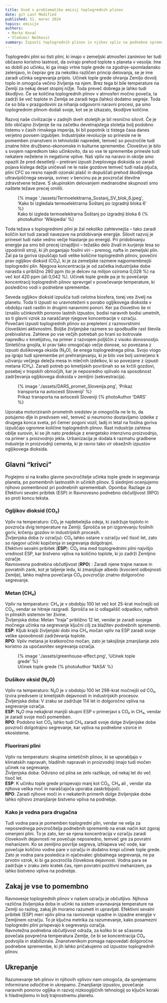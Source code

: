 ```yaml
---
title: Uvod v problematiko emisij toplogrednih plinov
date: git Last Modified
published: 31. marec 2024
topics: emisije
authors:
 - Marko Kovač
 - Vladimir Nešković
summary: Izpusti toplogrednih plinov in njihov vpliv na podnebne spremembe.
---
```


Toplogredni plini so tisti plini, ki imajo v zemeljski atmosferi zanimivo ter tudi občasno koristno lastnost, da ovirajo prehod toplote s planeta v vesolje. Ime so dobili po učinku, ki ga imajo vrtne tople grede na zgodnje-spomladansko zelenjavo, in čeprav gre za nekoliko različen princip delovanja, se je ime zaradi učinka segrevanja prijelo. Učinek tople grede ohranja Zemljo dovolj toplo in omogoča večino življenja na njem. Brez tega bi bile temperature na Zemlji za nekaj deset stopinj nižje. Toda preveč dobrega je lahko tudi škodljivo. Če se količina toplogrednih plinov v atmosferi močno poveča, ta zadrži še več toplote in Zemlja se zaradi tega (lahko) dodatno segreje. Toda če so bila v prazgodovini za nihanja odgovorni naravni procesi, pa smo toplogrednim plinom dodali svoje, kot se je izkazalo, škodljive količine.

Razvoj naše civilizacije v zadnjih dveh stoletjih je bil resnično silovit. Če je bilo običajno življenje še na začetku devetnajstega stoletja bolj podobno tistemu v časih rimskega imperija, bi bil popotnik iz tistega časa danes verjetno povsem izgubljen. Industrijske revolucije so prinesle ne le pomemben znanstveni in tehnološki napredek, temveč so povzročile tudi znatne hitre družbeno-ekonomske in kulturne spremembe. Človeštvo je bilo s svojem napredkom tako učinkovito, da so vse te spremembe prinesle tudi nekatere neželene in negativne  vplive. Naš vpliv na naravo in okolje smo opazili že pred desetletji – pretirani izpusti žveplovega dioksida so zaradi pojava kislega dežja uničevali ne le naše gozdove temveč tudi naša pljuča, plini CFC so resno najedli ozonski plašč in dopuščali prehod škodljivega ultravijoličnega sevanja, svinec v bencinu pa je povzročal številne zdravstvene težave. S skupinskim delovanjem mednarodne skupnosti smo naštete težave precej omilili. 

<figure class="image">
    {% image './assets/Termoelektrarna_Sostanj_SV_blok_6.jpeg', ‘Kako bi izgledala termoelektrarna Šoštanj po izgradnji bloka 6’ %}
    <figcaption>
        Kako bi izgleda termoelektrarna Šoštanj po izgradnji bloka 6
        {% photoAuthor ‘Wikipedia’ %}
    </figcaption>
</figure>

Toda težava s toplogrednimi plini je žal nekoliko zahtevnejša – tako zaradi količin kot tudi zaradi navezave na pridobivanje energije. Silovit razvoj je prinesel tudi naše vedno večje hlastanje po energiji. Pri pridobivanju energije pa smo bili precej iznajdljivi – težaško delo živali in kurjenje lesa so izpodrinili stroji, ki jih poganjajo fosilni viri – premog, nafta in zemeljski plin. Žal pa ta goriva izpuščajo tudi velike količine toplogrednih plinov, povečini prav ogljikov dioksid (CO₂), ki je za zemeljske razmere najpomembnejši toplogredni plin. Njegova koncentracija je od začetka industrijske dobe narastla s približno 280 ppm (to je delcev na milijon oziroma 0,028 %) na več kot 420 ppm (ali 0,042 %). Učinek tople grede pa je to povečanje koncentracij toplogrednih plinov sprevrgel v povečevanje temperature, ki posledično vodi v podnebne spremembe.

Seveda ogljikov dioksid izpušča tudi celotna biosfera, torej ves živelj na planetu. Toda ti izpusti so uravnoteženi s porabo ogljikovega dioksida v obdobju rasti rastlin in drugimi naravnimi ponori. Ker pa človeštvo še ni iznašlo učinkovitih ponorov lastnih izpustov, bodisi naravnih bodisi umetnih, so ti glavni vzrok za naraščanje njegove koncentracije v ozračju.  
Povečani izpusti toplogrednih plinov so prepleteni z raznovrstnimi človeškimi aktivnostmi. Boljše življenjske razmere so spodbudile rast števila prebivalstva. Zahteve po vse večjih potrebah po hrani so botrovale napredku v kmetijstvu, na primer z razvojem poljščin z visoko donosnostjo. Sintetična gnojila, ki prav tako omogočajo večje donose, so povezana z izpusti dušikovega oksida (N₂O), še enega toplogrednega plina. Svojo vlogo pa igrajo tudi spremembe pri prehranjevanju, ki je bilo vse bolj usmerjeno k uživanju večjega deleža mesa in mlečnih izdelkov, ki so povezane z izpusti metana (CH₄). Zaradi potreb po kmetijskih površinah so se krčili gozdovi, posebej v tropskih območjih, kar je neposredno vplivalo na sposobnost zadrževanja ogljikovega dioksida v zemljini (sekvestracija).

<figure class="image">
    {% image './assets/DARS_promet_Slovenija.png', ‘Prikaz transporta na avtocesti Sloveniji’ %}
    <figcaption>
        Prikaz transporta na avtocesti Sloveniji
        {% photoAuthor ‘DARS’ %}
    </figcaption>
</figure>

Uporaba motoriziranih prometnih sredstev je omogočila ne le to, da potujemo dlje in predvsem več, temveč si neumorno dostavljamo izdelke z drugega konca sveta, pri čemer pogoni vozil, ladij in letal na fosilna goriva izpuščajo ogromne količine toplogrednih plinov. Rast industrije zahteva obilje surovin, ki se jih nato predeluje z energetsko intenzivno proizvodnjo, na primer s proizvodnjo jekla. Urbanizacija je dodala k razmahu gradbene industrije in proizvodnji cementa, ki je ravno tako vir obsežnih izpustov ogljikovega dioksida. 

## Glavni “krivci”

Poglejmo si na kratko glavne povzročitelje učinka tople grede in segrevanja planeta, po pomembnih lastnostih in učinkih plinov. S slednjimi ocenjujemo njihovo pomembnost pri podnebnih spremembah.
Opomba: Razlage za Efektivni sevalni pribitek (ESP) in Ravnovesno podnebno občutljivost (RPO) so proti koncu teksta.

### Ogljikov dioksid (CO₂)

Vpliv na temperaturo: CO₂ je najdebelejša odeja, ki zadržuje toploto in povzroča dvig temperature na Zemlji. Sprošča se pri izgorevanju fosilnih goriv, krčenju gozdov in industrijskih procesih.  
Življenjska doba (v ozračju): CO₂ lahko ostane v ozračju več tisoč let, zato so njegovi učinki kopičenja in segrevanja dolgotrajni.  
Efektivni sevalni pribitek (**ESP**): CO₂ ima med toplogrednimi plini najvišjo vrednost ESP, kar bistveno vpliva na količino toplote, ki jo zadrži Zemljino ozračje.  
Ravnovesna podnebna občutljivost (**RPO**) : Zaradi njene trajne narave in povratnih zank, kot je taljenje ledu, ki zmanjšuje albedo (kvocient odbojnosti Zemlje), lahko majhna povečanja CO₂ povzročijo znatno dolgoročno segrevanje.

### Metan (CH₄)

Vpliv na temperaturo: CH₄ je v obdobju 100 let več kot 25-krat močnejši od CO₂, vendar se hitreje razgradi. Sprošča se iz odlagališč odpadkov, naftnih in plinskih sistemov ter živine.  
Življenjska doba: Metan "traja" približno 12 let, vendar je zaradi svojega močnega učinka na segrevanje ključni cilj za blažitev podnebnih sprememb.  
**ESP**: Kljub krajši življenjski dobi ima CH₄ močan vpliv na ESP zaradi svoje velike sposobnosti zadrževanja toplote.  
**RPO**: Vpliv metana je kratkoročno močan, zato je takojšnje zmanjšanje zelo koristno za upočasnitev segrevanja ozračja.

<figure class="image">
    {% image './assets/greenhouse-effect.png', ‘Učinek tople grede'  %}
    <figcaption>
        Učinek tople grede
        {% photoAuthor ‘NASA’ %}
    </figcaption>
</figure>

### Dušikov oksid (N₂O)

Vpliv na temperaturo: N₂O je v obdobju 100 let 298-krat močnejši od CO₂, Izvira predvsem iz kmetijskih dejavnosti in industrijskih procesov.  
Življenjska doba: V zraku se zadržuje 114 let in dolgoročno vpliva na segrevanje ozračja.  
**ESP**: N₂O ima nekajkrat manjši skupni ESP v primerjavi s CO₂ in CH₄, vendar je zaradi svoje moči pomemben.  
**RPO**: Podobno kot CO₂ lahko tudi CH₄ zaradi svoje dolge življenjske dobe povzroči dolgotrajno segrevanje, kar vpliva na podnebne vzorce in ekosisteme.

### Fluorirani plini

Vpliv na temperaturo: skupina sintetičnih plinov, ki se uporabljajo v klimatskih napravah, hladilnih napravah in proizvodnji imajo tudi močen učinek na segrevanje.  
Življenjska doba: Odvisno od plina se zelo razlikuje, od nekaj let do več tisoč let.  
**ESP**: K učinku tople grede prispevajo manj kot CO₂, CH₄ ali , vendar sta njihova velika moč in naraščajoča uporaba zaskrbljujoči.  
**RPO**: Zaradi njihove moči in v nekaterih primerih dolge življenjske dobe lahko njihovo zmanjšanje bistveno vpliva na podnebje.

### Kako je vodna para drugačna

Tudi vodna para je pomemben toplogredni plin, vendar ne velja za neposrednega povzročitelja podnebnih sprememb na enak način kot zgoraj omenjeni plini. To je zato, ker se njena koncentracija v ozračju zaradi človekovih dejavnosti ne povečuje neposredno, temveč gre za povratni mehanizem. Ko se zemljino površje segreva, izhlapeva več vode, kar povečuje količino vodne pare v ozračju in dodatno krepi učinek tople grede. Zato je vodna para posledica in ojačevalec globalnega segrevanja, ne pa prvotni vzrok, ki bi ga povzročila človekova dejavnost. Vodna para se zadržuje v zraku zelo kratek čas, njen povratni pozitivni mehanizem, pa lahko bistveno vpliva na podnebje.

## Zakaj je vse to pomembno

Ravnovesje toplogrednih plinov v našem ozračju je občutljivo. Njihova različna življenjska doba in učinki na sistem uravnavanja temperature na Zemlji so razlog, zakaj jih moramo razumeti in upravljati. Efektivni sevalni pribitek (ESP) meri vpliv plina na ravnovesje vpadne in izpadne energije v Zemljinem ozračju. To je ključna metrika za razumevanje, kako posamezni toplogredni plini prispevajo k segrevanju ozračja.  
Ravnotežna podnebna občutljivost odraža, za koliko bi se sčasoma povečala povprečna temperatura Zemlje, če bi se koncentracija CO₂ podvojila in stabilizirala. Znanstvenikom pomaga napovedati dolgoročne podnebne spremembe, ki jih lahko pričakujemo od izpustov toplogrednih plinov.

## Ukrepanje

Razumevanje teh plinov in njihovih vplivov nam omogoča, da sprejemamo informirane odločitve in ukrepamo. Zmanjšanje izpustov, povečanje naravnih ponorov ogljika in razvoj nizkoogljičnih tehnologij so ključni koraki k hladnejšemu in bolj trajnostnemu planetu.

